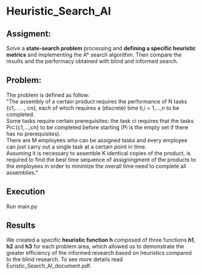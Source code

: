 # Heuristic_Search_AI

## Assigment: 
  Solve a **state-search problem** processing and **defining a specific heuristic metrics** and implementing the A* search algorithm.
  Then compare the results and the performacy obtained with blind and informed search.
## Problem:
  The problem is defined as follow:  
    "The assembly of a certain product requires the performance of N tasks {c1,. . . , cn}, each of which requires a (discrete) time ti,i = 1,...,n to be completed.   
    Some tasks require certain prerequisites: the task ci requires that the tasks Pi⊂{c1,...,cn} to be completed before starting (Pi is the empty set if there has no prerequisites).  
    There are M employees who can be assigned tasks and every employee can just carry out a single task at a certain point in time.   
    Assuming it is necessary to assemble K identical copies of the product,  is required to find the best time sequence of assigningment of the products to the employees in order to minimize the overall time need to complete all assemblies." 
## Execution 
Run main.py
## Results
We created a specific **heuristic function h** composed of three functions **h1**, **h2** and **h3** for each problem area, which allowed us to demonstrate the greater efficiency of the informed research based on heuristics compared to the blind research. To see more details read Euristic_Search_AI_document.pdf.
